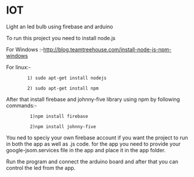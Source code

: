 # IOT
Light an led bulb using firebase and arduino 

To run this project you need to install node.js 

For Windows :-http://blog.teamtreehouse.com/install-node-js-npm-windows


For linux:- 

            1) sudo apt-get install nodejs

            2) sudo apt-get install npm 
            
            
 After that install firebase and johnny-five library using npm  by following commands:-
 
             1)npm install firebase
            
             2)npm install johnny-five

You ned to speciy your own firebase account if you want the project to run in both the app as well as .js code. for the app you need to provide your google-jsom.services file in the app and place it in the app folder.


Run the program and connect the arduino board and after that you can control the led from the app.

